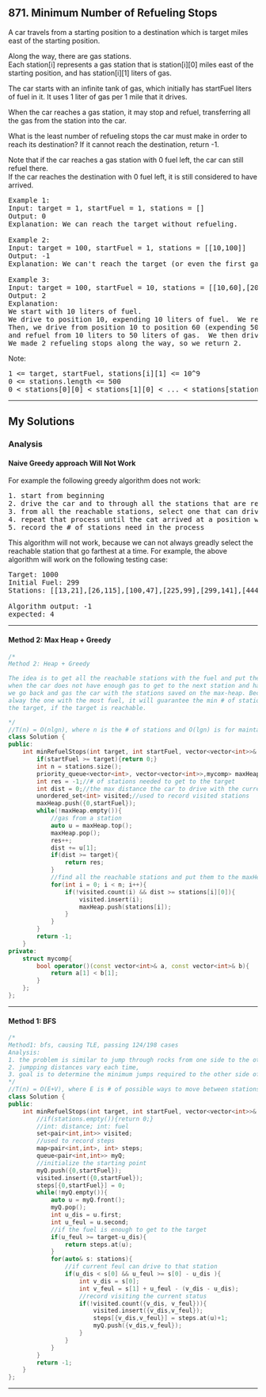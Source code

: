 ## 871. Minimum Number of Refueling Stops

A car travels from a starting position to a destination which is target miles east of the starting position.

Along the way, there are gas stations.  
Each station[i] represents a gas station that is station[i][0] miles east of the starting position, and has station[i][1] liters of gas.

The car starts with an infinite tank of gas, which initially has startFuel liters of fuel in it.  It uses 1 liter of gas per 1 mile that it drives.

When the car reaches a gas station, it may stop and refuel, transferring all the gas from the station into the car.

What is the least number of refueling stops the car must make in order to reach its destination?  If it cannot reach the destination, return -1.

Note that if the car reaches a gas station with 0 fuel left, the car can still refuel there.  
If the car reaches the destination with 0 fuel left, it is still considered to have arrived.

 
<pre>
Example 1:
Input: target = 1, startFuel = 1, stations = []
Output: 0
Explanation: We can reach the target without refueling.

Example 2:
Input: target = 100, startFuel = 1, stations = [[10,100]]
Output: -1
Explanation: We can't reach the target (or even the first gas station).

Example 3:
Input: target = 100, startFuel = 10, stations = [[10,60],[20,30],[30,30],[60,40]]
Output: 2
Explanation: 
We start with 10 liters of fuel.
We drive to position 10, expending 10 liters of fuel.  We refuel from 0 liters to 60 liters of gas.
Then, we drive from position 10 to position 60 (expending 50 liters of fuel),
and refuel from 10 liters to 50 liters of gas.  We then drive to and reach the target.
We made 2 refueling stops along the way, so we return 2.
</pre> 

Note:
<pre>
1 <= target, startFuel, stations[i][1] <= 10^9
0 <= stations.length <= 500
0 < stations[0][0] < stations[1][0] < ... < stations[stations.length-1][0] < target
</pre>

----------------------------------------------------------------------------------------------

## My Solutions

### Analysis
#### Naive Greedy approach Will Not Work

For example the following greedy algorithm does not work:
<pre>
1. start from beginning
2. drive the car and to through all the stations that are reachable with the current car location and fuel amount
3. from all the reachable stations, select one that can drive farthest and respeat 2 above
4. repeat that process until the cat arrived at a position where target could be reached with the fuel amount left
5. record the # of stations need in the process
</pre>

This algorithm will not work, because we can not always greadly select the reachable station that go farthest at a time.
For example, the above algorithm will work on the following testing case:
<pre>
Target: 1000
Initial Fuel: 299
Stations: [[13,21],[26,115],[100,47],[225,99],[299,141],[444,198],[608,190],[636,157],[647,255],[841,123]]

Algorithm output: -1
expected: 4
</pre>
---------------------------------------------------------------------------------------------------------------
#### Method 2: Max Heap + Greedy
```c++
/*
Method 2: Heap + Greedy

The idea is to get all the reachable stations with the fuel and put them to a max-heap,
when the car does not have enough gas to get to the next station and has not reached the target yet, 
we go back and gas the car with the stations saved on the max-heap. Because the top station on the heap is 
alway the one with the most fuel, it will guarantee the min # of stations needed to gas the car to reach
the target, if the target is reachable.

*/
//T(n) = O(nlgn), where n is the # of stations and O(lgn) is for maintaining the heap
class Solution {
public:
    int minRefuelStops(int target, int startFuel, vector<vector<int>>& stations) {
        if(startFuel >= target){return 0;}
        int n = stations.size();
        priority_queue<vector<int>, vector<vector<int>>,mycomp> maxHeap;
        int res = -1;//# of stations needed to get to the target
        int dist = 0;//the max distance the car to drive with the current fuel
        unordered_set<int> visited;//used to record visited stations
        maxHeap.push({0,startFuel});
        while(!maxHeap.empty()){
            //gas from a station
            auto u = maxHeap.top();
            maxHeap.pop();
            res++;
            dist += u[1];
            if(dist >= target){
                return res;
            }
            //find all the reachable stations and put them to the maxHeap
            for(int i = 0; i < n; i++){
                if(!visited.count(i) && dist >= stations[i][0]){
                    visited.insert(i);
                    maxHeap.push(stations[i]);
                }
            }
        }
        return -1;
    }
private:
    struct mycomp{
        bool operator()(const vector<int>& a, const vector<int>& b){
            return a[1] < b[1];
        }
    };
};
```
---------------------------------------------------------------------------------------------------------------
#### Method 1: BFS

```c++
/*
Method1: bfs, causing TLE, passing 124/198 cases
Analysis:
1. the problem is similar to jump through rocks from one side to the other side of a river
2. jumpping distances vary each time,
3. goal is to determine the minimum jumps required to the other side of the river
*/
//T(n) = O(E+V), where E is # of possible ways to move between stations, V is # of possible status of the car
class Solution {
public:
    int minRefuelStops(int target, int startFuel, vector<vector<int>>& stations) {
        //if(stations.empty()){return 0;}
        //int: distance; int: fuel
        set<pair<int,int>> visited;
        //used to record steps
        map<pair<int,int>, int> steps;
        queue<pair<int,int>> myQ;
        //initialize the starting point
        myQ.push({0,startFuel});
        visited.insert({0,startFuel});
        steps[{0,startFuel}] = 0;
        while(!myQ.empty()){
            auto u = myQ.front();
            myQ.pop();
            int u_dis = u.first;
            int u_feul = u.second;
            //if the fuel is enough to get to the target
            if(u_feul >= target-u_dis){
                return steps.at(u);
            }
            for(auto& s: stations){
                //if current feul can drive to that station
                if(u_dis < s[0] && u_feul >= s[0] - u_dis ){
                    int v_dis = s[0];
                    int v_feul = s[1] + u_feul - (v_dis - u_dis);
                    //record visiting the current status
                    if(!visited.count({v_dis, v_feul})){
                        visited.insert({v_dis,v_feul});
                        steps[{v_dis,v_feul}] = steps.at(u)+1;
                        myQ.push({v_dis,v_feul});
                    }
                }
            }
        }   
        return -1;
    }
};
```

---------------------------------------------------------------------------------
